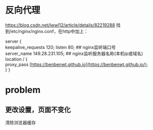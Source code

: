 # 反向代理

https://blog.csdn.net/lwwl12/article/details/82219288
找到/etc/nginx/nginx.conf，在http中加上：


server	{		
        keepalive_requests 120;
	    listen 80; ## nginx监听端口号		
        server_name 149.28.231.105; ## nginx监听服务器名称(本机ip或域名)		
location	/	{			
         proxy_pass [https://benbenwt.github.io](https://benbenwt.github.io/);	
}	}


# problem

## 更改设置，页面不变化
清除浏览器缓存